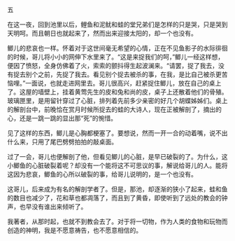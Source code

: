 五

  

在这一夜，回到池里以后，鲤鱼和泥鱿和蛙的堂兄弟们是怎样的只是哭，只是哭到天明呵。而且朝日也就起来了，然而出来迎接太阳的，却一个也没有。

鲫儿的悲哀也一样。怀着对于这世间毫无希望的心情，正在不见鱼影子的水际徘徊的时候，哥儿将小小的网伸下水里来了。“这是来捉我们的呵，”鲫儿一经这样想，便因了愤怒，全身仿佛着了火，索索的颤抖得生起波澜来。“请罢，捉了我去，没有捉去别个之前，先捉了我去。看见别个捉去被杀的事，在我，是比自己被杀更苦恼哩。”一面说，也就走进网里去。哥儿很高兴，赶紧捉住鲫儿，放在自己的桌上了。这屋的墙壁上，挂着黄莺先生的皮和兔和尚的皮，桌子上还散着他们的骨殖。玻璃匣里，是用留针穿过了心脏，排列着先前多少亲密的好几个胡蝶姊姊们。桌上的解剖台中，前晚恰在赏月时候所捉去的蛙的大诗人，现在正被解剖了，摘出的心，还是一跳一跳的显出那“死”的惋惜。

见了这样的东西，鲫儿是心胸都梗塞了。要想说，然而一开一合的动着嘴，说不出什么来，只用了尾巴劈劈拍拍的敲桌面。

过了一会，哥儿也便解剖了他，但看见鲫儿的心脏，是早已破裂的了。为什么，这小鲫鱼的心脏破裂着呢？却没有一个能将这不可思议的事，解说给哥儿的人。能将这因为悲哀，鲫鱼的心所以破裂的事，给哥儿说明的，是一个也没有。

这哥儿，后来成为有名的解剖学者了。但是，那池，却逐渐的狭小了起来，蛙和鱼的数目也减少了，花和草也都凋落了，而且到了黄昏，即使听到了远处的教会的钟声，也早没有谁出来倾听了。

我著者，从那时起，也就不到教会去了。对于将一切物，作为人类的食物和玩物而创造的神明，我是不愿意祷告，也不愿意相信的。
